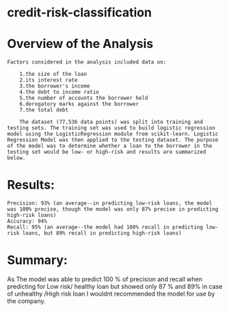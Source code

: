 # credit-risk-classification

# Overview of the Analysis

    Factors considered in the analysis included data on:

        1.the size of the loan
        2.its interest rate
        3.the borrower's income
        4.the debt to income ratio
        5.the number of accounts the borrower held
        6.derogatory marks against the borrower
        7.the total debt

        The dataset (77,536 data points) was split into training and testing sets. The training set was used to build logistic regression model using the LogisticRegression module from scikit-learn. Logistic Regression Model was then applied to the testing dataset. The purpose of the model was to determine whether a loan to the borrower in the testing set would be low- or high-risk and results are summarized below.

# Results:

    Precision: 93% (an average--in predicting low-risk loans, the model was 100% precise, though the model was only 87% precise in predicting high-risk loans)
    Accuracy: 94%
    Recall: 95% (an average--the model had 100% recall in predicting low-risk loans, but 89% recall in predicting high-risk loans)


# Summary:

   As The model was able to predict 100 % of precision and recall when predicting for Low risk/ healthy loan but showed only 87 % and 89% in case of unhealthy /High risk loan I wouldnt recommended the model for use by the company.
